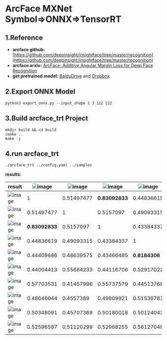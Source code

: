 # ArcFace MXNet Symbol=>ONNX=>TensorRT

## 1.Reference
- **arcface github:** [https://github.com/deepinsight/insightface/tree/master/recognition](https://github.com/deepinsight/insightface/tree/master/recognition)
- **arcface arxiv:** [ArcFace: Additive Angular Margin Loss for Deep Face Recognition](https://arxiv.org/abs/1801.07698)
- **get pretrained model:** [BaiduDrive](https://pan.baidu.com/s/1wuRTf2YIsKt76TxFufsRNA) and [Dropbox](https://www.dropbox.com/s/tj96fsm6t6rq8ye/model-r100-arcface-ms1m-refine-v2.zip?dl=0)


## 2.Export ONNX Model
```
python3 export_onnx.py --input_shape 1 3 112 112
```

## 3.Build arcface_trt Project
```
mkdir build && cd build
cmake ..
make -j
```

## 4.run arcface_trt
```
./arcface_trt ../config.yaml ../samples
```
**results:**

result|![image](https://user-images.githubusercontent.com/36389436/106716971-056b8180-663a-11eb-8685-68915bd0bae7.png)|![image](https://user-images.githubusercontent.com/36389436/106717145-4368a580-663a-11eb-84c9-527f3ed2d49a.png)|![image](https://user-images.githubusercontent.com/36389436/106717235-61cea100-663a-11eb-9868-ea78291ee80c.png)|![image](https://user-images.githubusercontent.com/36389436/106717324-875baa80-663a-11eb-8bed-622f9368a69c.png)|![image](https://user-images.githubusercontent.com/36389436/106717398-a22e1f00-663a-11eb-855b-c81dc81ddcb3.png)|![image](https://user-images.githubusercontent.com/36389436/106717491-c427a180-663a-11eb-92e0-7bb688f465a0.png)|![image](https://user-images.githubusercontent.com/36389436/106718026-6e072e00-663b-11eb-8555-68196790fab5.png)|![image](https://user-images.githubusercontent.com/36389436/106718143-97c05500-663b-11eb-87d0-36edf3e5dbaa.png)|![image](https://user-images.githubusercontent.com/36389436/106718188-ab6bbb80-663b-11eb-803d-f6ecd3f8556b.png)|![image](https://user-images.githubusercontent.com/36389436/106718257-c3dbd600-663b-11eb-8fa7-f085a575288e.png) 
---|---|---|---|---|---|---|---|---|---|---
![image](https://user-images.githubusercontent.com/36389436/106716971-056b8180-663a-11eb-8685-68915bd0bae7.png)|1|0.51497477|**0.83092833**|0.44836619|0.44409686|0.44004413|0.57703531|0.48046044|0.50348091|0.52596587
![image](https://user-images.githubusercontent.com/36389436/106717145-4368a580-663a-11eb-84c9-527f3ed2d49a.png)|0.51497477|1|0.5157097|0.49093315|0.48639575|0.55684233|0.41457996|0.4557389|0.45707369|0.51120299
![image](https://user-images.githubusercontent.com/36389436/106717235-61cea100-663a-11eb-9868-ea78291ee80c.png)|**0.83092833**|0.5157097|1|0.43384337|0.43466485|0.44116706|0.55737579|0.49809921|0.50180018|0.52988255
![image](https://user-images.githubusercontent.com/36389436/106717324-875baa80-663a-11eb-8bed-622f9368a69c.png)|0.44836619|0.49093315|0.43384337|1|**0.8184306**|0.52917022|0.44513768|0.51536781|0.50124043|0.56127048
![image](https://user-images.githubusercontent.com/36389436/106717398-a22e1f00-663a-11eb-855b-c81dc81ddcb3.png)|0.44409686|0.48639575|0.43466485|**0.8184306**|1|0.53311759|0.48287207|0.50482482|0.52335793|0.49513683
![image](https://user-images.githubusercontent.com/36389436/106717491-c427a180-663a-11eb-92e0-7bb688f465a0.png)|0.44004413|0.55684233|0.44116706|0.52917022|0.53311759|1|0.46499243|0.51840144|0.4833495|0.43685332
![image](https://user-images.githubusercontent.com/36389436/106718026-6e072e00-663b-11eb-8555-68196790fab5.png)|0.57703531|0.41457996|0.55737579|0.44513768|0.48287207|0.46499243|1|0.53517133|0.51514965|0.48933336
![image](https://user-images.githubusercontent.com/36389436/106718143-97c05500-663b-11eb-87d0-36edf3e5dbaa.png)|0.48046044|0.4557389|0.49809921|0.51536781|0.50482482|0.51840144|0.53517133|1|0.4795776|0.47983229
![image](https://user-images.githubusercontent.com/36389436/106718188-ab6bbb80-663b-11eb-803d-f6ecd3f8556b.png)|0.50348091|0.45707369|0.50180018|0.50124043|0.52335793|0.4833495|0.51514965|0.4795776|1|0.51290995
![image](https://user-images.githubusercontent.com/36389436/106718257-c3dbd600-663b-11eb-8fa7-f085a575288e.png)|0.52596587|0.51120299|0.52988255|0.56127048|0.49513683|0.43685332|0.48933336|0.47983229|0.51290995|1
